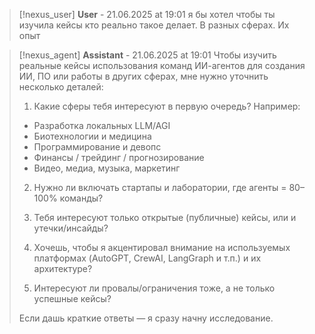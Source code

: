 >[!nexus_user] **User** - 21.06.2025 at 19:01
> я бы хотел чтобы ты изучила кейсы кто реально такое делает. В разных сферах. Их опыт
<!-- UID: 02ef2283-1560-4a4e-b262-be0c5be203ec -->




>[!nexus_agent] **Assistant** - 21.06.2025 at 19:01
> Чтобы изучить реальные кейсы использования команд ИИ-агентов для создания ИИ, ПО или работы в других сферах, мне нужно уточнить несколько деталей:
> 
> 1. Какие сферы тебя интересуют в первую очередь? Например:
>  - Разработка локальных LLM/AGI
>  - Биотехнологии и медицина
>  - Программирование и девопс
>  - Финансы / трейдинг / прогнозирование
>  - Видео, медиа, музыка, маркетинг
> 
> 2. Нужно ли включать стартапы и лаборатории, где агенты = 80–100% команды?
> 
> 3. Тебя интересуют только открытые (публичные) кейсы, или и утечки/инсайды?
> 
> 4. Хочешь, чтобы я акцентировал внимание на используемых платформах (AutoGPT, CrewAI, LangGraph и т.п.) и их архитектуре?
> 
> 5. Интересуют ли провалы/ограничения тоже, а не только успешные кейсы?
> 
> Если дашь краткие ответы — я сразу начну исследование.
<!-- UID: 69c98e6d-b8b2-4b22-a1a6-853c7bcb288f -->